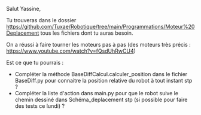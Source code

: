 Salut Yassine,

Tu trouveras dans le dossier https://github.com/Tuxae/Robotique/tree/main/Programmations/Moteur%20Deplacement tous les fichiers dont tu auras besoin.

On a réussi à faire tourner les moteurs pas à pas (des moteurs très précis : https://www.youtube.com/watch?v=fQsdUhRwCU4) 

Est ce que tu pourrais : 
 - Compléter la méthode BaseDiffCalcul.calculer_position dans le fichier BaseDiff.py pour connaitre la position relative du robot à tout instant stp ?
 - Compléter la liste d'action dans main.py pour que le robot suive le chemin dessiné dans Schéma_deplacement stp (si possible pour faire des tests ce lundi) ?